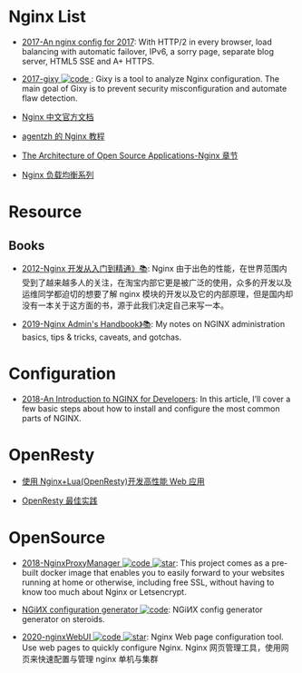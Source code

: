 # Nginx List

- [2017-An nginx config for 2017](https://certsimple.com/blog/nginx-http2-load-balancing-config): With HTTP/2 in every browser, load balancing with automatic failover, IPv6, a sorry page, separate blog server, HTML5 SSE and A+ HTTPS.

- [2017-gixy ![code](https://ng-tech.icu/assets/code.svg) ](https://github.com/yandex/gixy): Gixy is a tool to analyze Nginx configuration. The main goal of Gixy is to prevent security misconfiguration and automate flaw detection.

- [Nginx 中文官方文档](https://www.gitbook.com/book/wizardforcel/nginx-doc/details)

- [agentzh 的 Nginx 教程](https://openresty.org/download/agentzh-nginx-tutorials-zhcn.html#02-NginxDirectiveExecOrder01)

- [The Architecture of Open Source Applications-Nginx 章节](http://aosabook.org/en/nginx.html)

- [Nginx 负载均衡系列](http://blog.csdn.net/zhangskd/article/details/50208527)

# Resource

## Books

- [2012-Nginx 开发从入门到精通》📚](http://tengine.taobao.org/book/index.html): Nginx 由于出色的性能，在世界范围内受到了越来越多人的关注，在淘宝内部它更是被广泛的使用，众多的开发以及运维同学都迫切的想要了解 nginx 模块的开发以及它的内部原理，但是国内却没有一本关于这方面的书，源于此我们决定自己来写一本。

- [2019-Nginx Admin's Handbook》📚](https://github.com/trimstray/nginx-admins-handbook): My notes on NGINX administration basics, tips & tricks, caveats, and gotchas.

# Configuration

- [2018-An Introduction to NGINX for Developers](https://medium.freecodecamp.org/an-introduction-to-nginx-for-developers-62179b6a458f): In this article, I’ll cover a few basic steps about how to install and configure the most common parts of NGINX.

# OpenResty

- [使用 Nginx+Lua(OpenResty)开发高性能 Web 应用](http://jinnianshilongnian.iteye.com/blog/2280928)

- [OpenResty 最佳实践](https://moonbingbing.gitbooks.io/openresty-best-practices/content/index.html)

# OpenSource

- [2018-NginxProxyManager ![code](https://ng-tech.icu/assets/code.svg) ![star](https://img.shields.io/github/stars/NginxProxyManager/nginx-proxy-manager)](https://github.com/NginxProxyManager/nginx-proxy-manager): This project comes as a pre-built docker image that enables you to easily forward to your websites running at home or otherwise, including free SSL, without having to know too much about Nginx or Letsencrypt.

- [NGiИX configuration generator ![code](https://ng-tech.icu/assets/code.svg)](https://github.com/valentinxxx/nginxconfig.io): NGiИX config generator generator on steroids.

- [2020-nginxWebUI ![code](https://ng-tech.icu/assets/code.svg) ![star](https://img.shields.io/github/stars/cym1102/nginxWebUI)](https://github.com/cym1102/nginxWebUI): Nginx Web page configuration tool. Use web pages to quickly configure Nginx. Nginx 网页管理工具，使用网页来快速配置与管理 nginx 单机与集群
